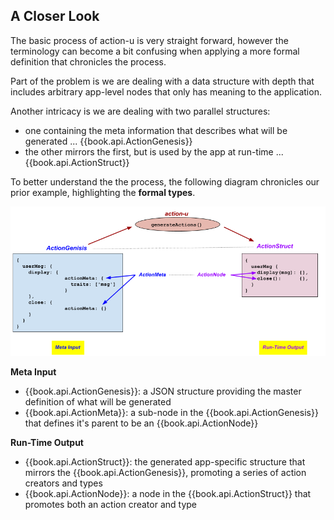 ## A Closer Look

The basic process of action-u is very straight forward, however the
terminology can become a bit confusing when applying a more formal
definition that chronicles the process.

Part of the problem is we are dealing with a data structure with depth
that includes arbitrary app-level nodes that only has meaning to the
application.

Another intricacy is we are dealing with two parallel structures:
 - one containing the meta information that describes what will be generated ... {{book.api.ActionGenesis}}
 - the other mirrors the first, but is used by the app at run-time ... {{book.api.ActionStruct}}

To better understand the the process, the following diagram chronicles
our prior example, highlighting the **formal types**.

![userMsg](img/userMsg.png)

**Meta Input**
- {{book.api.ActionGenesis}}: a JSON structure providing the master
  definition of what will be generated
- {{book.api.ActionMeta}}: a sub-node in the
  {{book.api.ActionGenesis}} that defines it's parent to be an
  {{book.api.ActionNode}}

**Run-Time Output**
- {{book.api.ActionStruct}}: the generated app-specific structure that
  mirrors the {{book.api.ActionGenesis}}, promoting a series of action
  creators and types
- {{book.api.ActionNode}}: a node in the {{book.api.ActionStruct}}
  that promotes both an action creator and type
